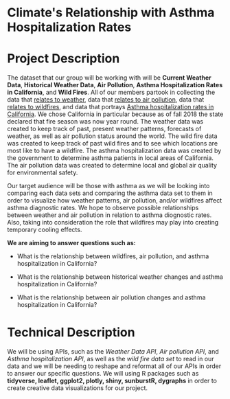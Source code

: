 # Climate's Relationship with Asthma Hospitalization Rates 

# Project Description

The dataset that our group will be working with will be **Current Weather Data**, **Historical Weather Data**, **Air Pollution**, **Asthma Hospitalization Rates in California**, and **Wild Fires**. All of our members partook in collecting the data that [relates to weather](https://openweathermap.org/api), data that [relates to air pollution](https://www.airvisual.com/air-pollution-data-api), data that [relates to wildfires](https://www.kaggle.com/rtatman/188-million-us-wildfires), and data that portrays [Asthma hospitalization rates in California](https://catalog.data.gov/dataset/asthma-and-myocardial-infarction-inpatient-hospitalization-and-emergency-room-visit-c-2000-2009). We chose California in particular because as of fall 2018 the state declared that fire season was now year round. The weather data was created to keep track of past, present weather patterns, forecasts of weather, as well as air pollution status around the world. The wild fire data was created to keep track of past wild fires and to see which locations are most like to have a wildfire. The asthma hospitalization data was created by the government to determine asthma patients in local areas of California. The air pollution data was created to determine local and global air quality for environmental safety.

Our target audience will be those with asthma as we will be looking into comparing each data sets and comparing the asthma data set to them in order to visualize how weather patterns, air pollution, and/or wildfires affect asthma diagnostic rates. We hope to observe possible relationships between weather and air pollution in relation to asthma diognostic rates. Also, taking into consideration the role that wildfires may play into creating temporary cooling effects. 

**We are aiming to answer questions such as:**

- What is the relationship between wildfires, air pollution, and asthma hospitalization in California?

- What is the relationship between historical weather changes and asthma hospitalization in California?

- What is the relationship between air pollution changes and asthma hospitalization in California?

# Technical Description

We will be using APIs, such as the _Weather Data API_, _Air pollution API_, and _Asthma hospitalization API_, as well as the _wild fire data set_ to read in our data and we will be needing to reshape and reformat all of our APIs in order to answer our specific questions. We will using R packages such as  **tidyverse, leaflet, ggplot2, plotly, shiny, sunburstR, dygraphs** in order to create creative data visualizations for our project.
